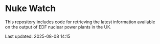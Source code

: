 # Nuke Watch

This repository includes code for retrieving the latest information available on the output of EDF nuclear power plants in the UK.

Last updated: 2025-08-08 14:15